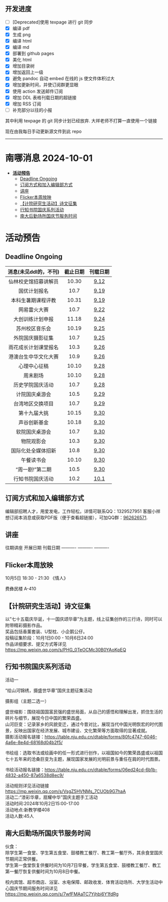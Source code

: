 ## 开发进度

- [ ] [Deprecated]使用 texpage 进行 git 同步
- [x] 编译 pdf
- [x] 生成 png
- [x] 编译 html
- [x] 编译 md
- [x] 部署到 github pages
- [x] 美化 html
- [x] 增加目录树
- [x] 增加返回上一级
- [x] 避免 pandoc 自动 embed 在线的 js 使文件体积过大
- [x] 增加更新时间，并使订阅群更显眼
- [x] 使用 action 发送邮件订阅
- [x] 增加 DDL 表格刊载日期的超链接
- [x] 增加 RSS 订阅
- [ ] 补充部分以往的小报

其中利用 texpage 的 git 同步计划已经放弃. 大祥老师不打算一直使用一个链接

现在由我每日手动更新源文件到此 repo

----
# 南哪消息 2024-10-01

-   <a href="#活动预告" id="toc-活动预告"><strong>活动预告</strong></a>
    -   <a href="#deadline-ongoing" id="toc-deadline-ongoing">Deadline
        Ongoing</a>
    -   <a href="#订阅方式和加入编辑部方式"
        id="toc-订阅方式和加入编辑部方式">订阅方式和加入编辑部方式</a>
    -   <a href="#讲座" id="toc-讲座">讲座</a>
    -   <a href="#flicker本周放映" id="toc-flicker本周放映">Flicker本周放映</a>
    -   <a href="#计院研究生活动诗文征集"
        id="toc-计院研究生活动诗文征集">【计院研究生活动】诗文征集</a>
    -   <a href="#行知书院国庆系列活动"
        id="toc-行知书院国庆系列活动">行知书院国庆系列活动</a>
    -   <a href="#南大后勤场所国庆节服务时间"
        id="toc-南大后勤场所国庆节服务时间">南大后勤场所国庆节服务时间</a>

# **活动预告**

## Deadline Ongoing

| 消息(未见ddl的，不刊) | 截止日期 |                     刊载日期                      |
|:---------------------:|:--------:|:-------------------------------------------------:|
| 仙林校史馆招募讲解员  |  10.30   | [9.12](https://nik-nul.github.io/news/2024-09-12) |
|     国优计划报名      |   10.7   | [9.19](https://nik-nul.github.io/news/2024-09-19) |
|  本科生暑期课程评教   |  10.31   | [9.19](https://nik-nul.github.io/news/2024-09-19) |
|     网易雷火大赛      |   10.7   | [9.22](https://nik-nul.github.io/news/2024-09-22) |
|   大创训练计划申报    |  11.18   | [9.24](https://nik-nul.github.io/news/2024-09-24) |
|    苏州校区音乐会     |  10.19   | [9.25](https://nik-nul.github.io/news/2024-09-25) |
|   外院国庆摄影征集    |   10.7   | [9.25](https://nik-nul.github.io/news/2024-09-25) |
| 雨花成长计划课堂报名  |   10.3   | [9.26](https://nik-nul.github.io/news/2024-09-26) |
| 港澳台生中华文化大赛  |   10.9   | [9.26](https://nik-nul.github.io/news/2024-09-26) |
|     心理中心征稿      |  10.10   | [9.28](https://nik-nul.github.io/news/2024-09-28) |
|       周末剧场        |  10.10   | [9.28](https://nik-nul.github.io/news/2024-09-28) |
|   历史学院国庆活动    |   10.7   | [9.28](https://nik-nul.github.io/news/2024-09-28) |
|    计院国庆桌游会     |   10.5   | [9.29](https://nik-nul.github.io/news/2024-09-29) |
|   台湾地区交换项目    |   10.7   | [9.29](https://nik-nul.github.io/news/2024-09-29) |
|     第十九届大挑      |  10.15   | [9.30](https://nik-nul.github.io/news/2024-09-30) |
|     声谷创新基金      |  10.18   | [9.30](https://nik-nul.github.io/news/2024-09-30) |
|    软院国庆桌游会     |   10.7   | [9.30](https://nik-nul.github.io/news/2024-09-30) |
|      物院观影会       |   10.3   | [9.30](https://nik-nul.github.io/news/2024-09-30) |
|  国际化处全媒体招新   |   10.8   | [9.30](https://nik-nul.github.io/news/2024-09-30) |
|      午餐读书会       |  10.10   | [9.30](https://nik-nul.github.io/news/2024-09-30) |
|    “周一剧!”第二期    |   10.5   | [9.30](https://nik-nul.github.io/news/2024-09-30) |
|   行知书院国庆活动    |   10.2   | [10.1](https://nik-nul.github.io/news/2024-10-01) |

## 订阅方式和加入编辑部方式

编辑部招聘人才，用爱发电，工作轻松，详情可联系QQ：1329527951 客服小祥  
想订阅本消息或获取PDF版（便于查看超链接），可加QQ群：[962626571](https://qm.qq.com/q/FGX1VYCrGS).

## 讲座

往期讲座 开展日期 刊载日期 ———- ———- ———-

  
  

## Flicker本周放映

10月5日 18:30 - 21:30 《情人》

费彝民楼 A-410

## 【计院研究生活动】诗文征集

以”七十五载庆华诞，十一国庆颂华章”为主题，线上征集创作的三行诗，同时可以附带精彩摄影作品。  
奖品包括香薰套装、U型枕、小企鹅公仔。  
投稿征集阶段：10月1日0:00 - 10月6日24:00  
作品详细要求、提交方式等详见<https://mp.weixin.qq.com/s/PHG_0TeOCMc30B0YAoKpEQ>

## 行知书院国庆系列活动

活动一

“绘山河锦绣，摄盛世华章”国庆主题征集活动

摄影组（主题二选一）

盛世缩影：围绕祖国国富民强的盛世局面，从自己的感悟和理解出发，抓住生活的碎片与细节，展现今日中国的繁荣昌盛。  
山河巨变：记录家乡的风貌变迁，通过今昔对比，展现当代中国光明恢宏的时代图景，反映出国家在经济发展、城市建设、文化繁荣等方面取得的显著成就。  
摄影活动报名链接：<https://table.nju.edu.cn/dtable/forms/80fc4747-6046-4a6e-8e4d-68168d04b2f5/>

书绘组：选取书法或绘画中的任一形式进行创作，以祖国如今的繁荣昌盛或以祖国七十五年来的沧桑巨变为主题，展现国家发展的光明前景与重任在肩的时代图景。

书绘活动报名链接：<https://table.nju.edu.cn/dtable/forms/06ed24cd-6b1b-4832-a450-87a6538d8ec9/>

活动规则详见活动链接<https://mp.weixin.qq.com/s/VsgZ5HVNMs_7CUOb9G7haA>  
活动二:“漆彩华章，扇耀中华”国庆主题手工活动  
活动时间:2024年10月2日15:00-17:00  
活动地点:新教学楼408  
活动人数:45人

## 南大后勤场所国庆节服务时间

伙食：  
除学生第一食堂、学生第五食堂、鼓楼教工餐厅、教工第一餐厅外，其余食堂国庆节期间正常供餐。  
学生第一食堂恢复供餐时间为10月7日早餐，学生第五食堂、鼓楼教工餐厅、教工第一餐厅恢复供餐时间为10月8日中餐。  
  
校内宾馆、超市商店、浴室、水电保障、邮政收发、体育活动场所、大学生活动中心国庆节期间服务时间详见<https://mp.weixin.qq.com/s/7wfFMAaTC7Yjhbi6Y1fdRg>

